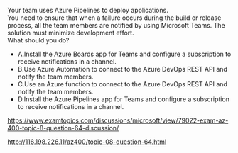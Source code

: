 Your team uses Azure Pipelines to deploy applications.<br/>You need to ensure that when a failure occurs during the build or release process, all the team members are notified by using Microsoft Teams. The solution must minimize development effort.<br/>What should you do?<br/><ul><li class="multi-choice-item"><span class="multi-choice-letter" data-choice-letter="A">A.</span>Install the Azure Boards app for Teams and configure a subscription to receive notifications in a channel.</li><li class="multi-choice-item"><span class="multi-choice-letter" data-choice-letter="B">B.</span>Use Azure Automation to connect to the Azure DevOps REST API and notify the team members.</li><li class="multi-choice-item"><span class="multi-choice-letter" data-choice-letter="C">C.</span>Use an Azure function to connect to the Azure DevOps REST API and notify the team members.</li><li class="multi-choice-item correct-hidden"><span class="multi-choice-letter" data-choice-letter="D">D.</span>Install the Azure Pipelines app for Teams and configure a subscription to receive notifications in a channel.</li></ul><p><a href="https://www.examtopics.com/discussions/microsoft/view/79022-exam-az-400-topic-8-question-64-discussion/">https://www.examtopics.com/discussions/microsoft/view/79022-exam-az-400-topic-8-question-64-discussion/</a></p><p><a href="http://116.198.226.11/az400/topic-08-question-64.html">http://116.198.226.11/az400/topic-08-question-64.html</a></p><script src="https://giscus.app/client.js"                    data-repo="azsamples/az204"                    data-repo-id="R_kgDOMRXzDQ"                    data-category="General"                    data-category-id="DIC_kwDOMRXzDc4Cgi27"                    data-mapping="pathname"                    data-strict="1"                    data-reactions-enabled="0"                    data-emit-metadata="0"                    data-input-position="bottom"                    data-theme="preferred_color_scheme"                    data-lang="en"                    crossorigin="anonymous"                    async>                    </script>